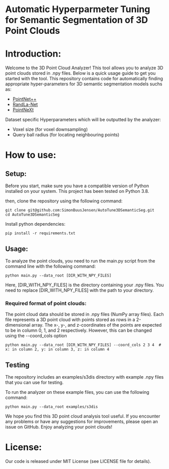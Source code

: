 # Automatic Hyperparmeter Tuning for Semantic Segmentation of 3D Point Clouds
# Introduction:
Welcome to the 3D Point Cloud Analyzer! This tool allows you to analyze 3D point clouds stored in .npy files. Below is a quick usage guide to get you started with the tool.
This repository contains code for automatically finding appropriate hyper-parameters for 3D semantic segmentation models suchs as:
- [PointNet++](https://github.com/charlesq34/pointnet2)
- [RandLa-Net](https://github.com/QingyongHu/RandLA-Net) 
- [PointNeXt](https://github.com/guochengqian/PointNeXt)

Dataset specific Hyperparameters which will be outputted by the analyzer:
- Voxel size (for voxel downsampling)
- Query ball radius (for locating neighbouring points)

# How to use:

## Setup:
Before you start, make sure you have a compatible version of Python installed on your system. This project has been tested on Python 3.8.

then, clone the repository using the following command:

```
git clone git@github.com:SimonBuusJensen/AutoTune3DSemanticSeg.git 
cd AutoTune3DSemanticSeg
```

Install python dependencies:
```
pip install -r requirements.txt
```

## Usage:
To analyze the point clouds, you need to run the main.py script from the command line with the following command:

``` 
python main.py --data_root [DIR_WITH_NPY_FILES]
```

Here, [DIR_WITH_NPY_FILES] is the directory containing your .npy files. You need to replace [DIR_WITH_NPY_FILES] with the path to your directory.

### Required format of point clouds:
The point cloud data should be stored in .npy files (NumPy array files). Each file represents a 3D point cloud with points stored as rows in a 2-dimensional array. The x-, y-, and z-coordinates of the points are expected to be in column 0, 1, and 2 respectively.
However, this can be changed using the --coord_cols option

```
python main.py --data_root [DIR_WITH_NPY_FILES] --coord_cols 2 3 4  # x: in column 2, y: in column 3, z: in column 4 
```

## Testing
The repository includes an examples/s3dis directory with example .npy files that you can use for testing.

To run the analyzer on these example files, you can use the following command:
``` 
python main.py --data_root examples/s3dis
```

We hope you find this 3D point cloud analysis tool useful. If you encounter any problems or have any suggestions for improvements, please open an issue on GitHub. Enjoy analyzing your point clouds!

# License:
Our code is released under MIT License (see LICENSE file for details).
